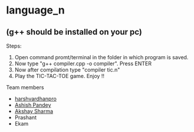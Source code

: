 # language_n
## (g++ should be installed on your pc)
Steps:
1. Open command promt/terminal in the folder in which program is saved.
2. Now type "g++ compiler.cpp -o compiler". Press ENTER
3. Now after compilation type "compiler tic.n"
4. Play the TIC-TAC-TOE game. Enjoy !!

Team members
- [harshvardhanpro](https://github.com/harshvardhanpro)
- [Ashish Pandey](https://github.com/apandey13050907)
- [Akshay Sharma](https://github.com/achheSharma)
- Prashant
- Ekam
